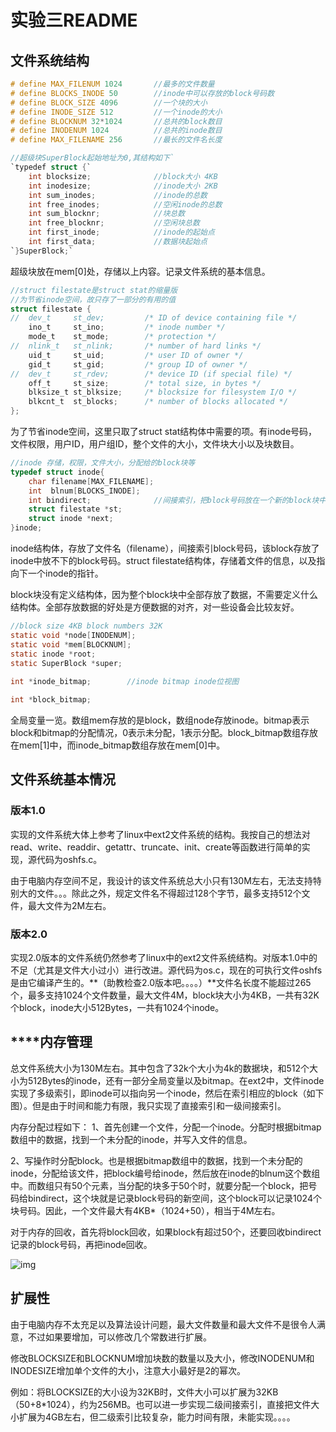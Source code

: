 # 实验三README

## 文件系统结构

```c
# define MAX_FILENUM 1024		//最多的文件数量
# define BLOCKS_INODE 50		//inode中可以存放的block号码数
# define BLOCK_SIZE 4096		//一个块的大小
# define INODE_SIZE 512			//一个inode的大小
# define BLOCKNUM 32*1024		//总共的block数目
# define INODENUM 1024			//总共的inode数目
# define MAX_FILENAME 256		//最长的文件名长度
```

```c
//超级块SuperBlock起始地址为0,其结构如下`
`typedef struct {`
    int blocksize;              //block大小 4KB
    int inodesize;              //inode大小 2KB
    int sum_inodes;             //inode的总数
	int free_inodes;            //空闲inode的总数
	int sum_blocknr;            //块总数
    int free_blocknr;           //空闲块总数
    int first_inode;            //inode的起始点 
    int first_data;             //数据块起始点
`}SuperBlock;`
```

超级块放在mem[0]处，存储以上内容。记录文件系统的基本信息。

```c
//struct filestate是struct stat的缩量版
//为节省inode空间，故只存了一部分的有用的值
struct filestate {
//  dev_t     st_dev;         /* ID of device containing file */
    ino_t     st_ino;         /* inode number */
    mode_t    st_mode;        /* protection */
//  nlink_t   st_nlink;       /* number of hard links */
    uid_t     st_uid;         /* user ID of owner */
    gid_t     st_gid;         /* group ID of owner */
//  dev_t     st_rdev;        /* device ID (if special file) */
    off_t     st_size;        /* total size, in bytes */
    blksize_t st_blksize;     /* blocksize for filesystem I/O */
    blkcnt_t  st_blocks;      /* number of blocks allocated */
};
```

为了节省inode空间，这里只取了struct stat结构体中需要的项。有inode号码，文件权限，用户ID，用户组ID，整个文件的大小，文件块大小以及块数目。 

```c
//inode 存储，权限，文件大小，分配给的block块等
typedef struct inode{
    char filename[MAX_FILENAME];
    int  blnum[BLOCKS_INODE];
    int bindirect;              //间接索引，把block号码放在一个新的block块中
    struct filestate *st;
    struct inode *next;
}inode;
```

inode结构体，存放了文件名（filename），间接索引block号码，该block存放了inode中放不下的block号码。struct filestate结构体，存储着文件的信息，以及指向下一个inode的指针。

block块没有定义结构体，因为整个block块中全部存放了数据，不需要定义什么结构体。全部存放数据的好处是方便数据的对齐，对一些设备会比较友好。

```c
//block size 4KB block numbers 32K 
static void *node[INODENUM];
static void *mem[BLOCKNUM];
static inode *root;
static SuperBlock *super;
 
int *inode_bitmap;        //inode bitmap inode位视图

int *block_bitmap;
```

全局变量一览。数组mem存放的是block，数组node存放inode。bitmap表示block和bitmap的分配情况，0表示未分配，1表示分配。block_bitmap数组存放在mem[1]中，而inode_bitmap数组存放在mem[0]中。

## 文件系统基本情况

### 版本1.0

实现的文件系统大体上参考了linux中ext2文件系统的结构。我按自己的想法对read、write、readdir、getattr、truncate、init、create等函数进行简单的实现，源代码为oshfs.c。

由于电脑内存空间不足，我设计的该文件系统总大小只有130M左右，无法支持特别大的文件。。。除此之外，规定文件名不得超过128个字节，最多支持512个文件，最大文件为2M左右。

### 版本2.0

实现2.0版本的文件系统仍然参考了linux中的ext2文件系统结构。对版本1.0中的不足（尤其是文件大小过小）进行改进。源代码为os.c，现在的可执行文件oshfs是由它编译产生的。**（助教检查2.0版本吧。。。。）**文件名长度不能超过265个，最多支持1024个文件数量，最大文件4M，block块大小为4KB，一共有32K个block，inode大小512Bytes，一共有1024个inode。

## ****内存管理

总文件系统大小为130M左右。其中包含了32k个大小为4k的数据块，和512个大小为512Bytes的inode，还有一部分全局变量以及bitmap。在ext2中，文件inode实现了多级索引，即inode可以指向另一个inode，然后在索引相应的block（如下图）。但是由于时间和能力有限，我只实现了直接索引和一级间接索引。

内存分配过程如下：
	1、首先创建一个文件，分配一个inode。分配时根据bitmap数组中的数据，找到一个未分配的inode，并写入文件的信息。

​	2、写操作时分配block。也是根据bitmap数组中的数据，找到一个未分配的inode，分配给该文件，把block编号给inode，然后放在inode的blnum这个数组中。而数组只有50个元素，当分配的块多于50个时，就要分配一个block，把号码给bindirect，这个块就是记录block号码的新空间，这个block可以记录1024个块号码。因此，一个文件最大有4KB*（1024+50），相当于4M左右。

对于内存的回收，首先将block回收，如果block有超过50个，还要回收bindirect记录的block号码，再把inode回收。

![img](http://docs.linuxtone.org/ebooks/C&CPP/c/images/fs.datablockaddr.png)

## 扩展性

由于电脑内存不太充足以及算法设计问题，最大文件数量和最大文件不是很令人满意，不过如果要增加，可以修改几个常数进行扩展。

修改BLOCKSIZE和BLOCKNUM增加块数的数量以及大小，修改INODENUM和INODESIZE增加单个文件的大小，注意大小最好是2的幂次。

例如：将BLOCKSIZE的大小设为32KB时，文件大小可以扩展为32KB（50+8*1024），约为256MB。也可以进一步实现二级间接索引，直接把文件大小扩展为4GB左右，但二级索引比较复杂，能力时间有限，未能实现。。。。